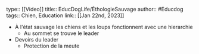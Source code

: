 type:: [[Video]]
title:: EducDogLife/ÉthologieSauvage
author:: #Educdog 
tags:: Chien, Education
link::
[[Jan 22nd, 2023]]

- À l'état sauvage les chiens et les loups fonctionnent avec une hierarchie
	- Au sommet se trouve le leader
- Devoirs du leader
	- Protection de la meute